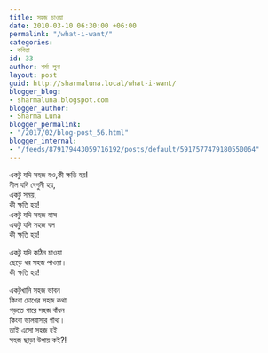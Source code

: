 ```yaml
---
title: সহজ চাওয়া
date: 2010-03-10 06:30:00 +06:00
permalink: "/what-i-want/"
categories:
- কবিতা
id: 33
author: শর্মা লুনা
layout: post
guid: http://sharmaluna.local/what-i-want/
blogger_blog:
- sharmaluna.blogspot.com
blogger_author:
- Sharma Luna
blogger_permalink:
- "/2017/02/blog-post_56.html"
blogger_internal:
- "/feeds/879179443059716192/posts/default/5917577479180550064"
---
```


একটু যদি সহজ হও,কী ক্ষতি হয়!  
নীল যদি বেগুনী হয়,  
একটু সময়,  
কী ক্ষতি হয়!  
একটু যদি সহজ হাস  
একটু যদি সহজ বল  
কী ক্ষতি হয়!

একটু যদি কঠিন চাওয়া  
ছেড়ে ধর সহজ পাওয়া।  
কী ক্ষতি হয়!

একটুখানি সহজ ভাবন  
কিংবা চোখের সহজ কথা  
গড়তে পারে সহজ বাঁধন  
কিংবা ভালবাসার গাঁথা।  
তাই এসো সহজ হই  
সহজ ছাড়া উপায় কই?!